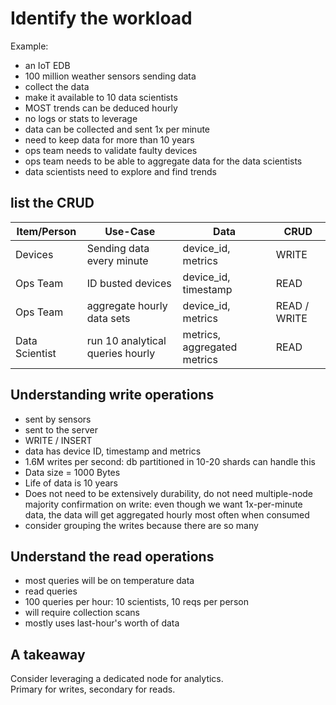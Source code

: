# Identify the workload

Example:

- an IoT EDB
- 100 million weather sensors sending data
- collect the data
- make it available to 10 data scientists
- MOST trends can be deduced hourly
- no logs or stats to leverage
- data can be collected and sent 1x per minute
- need to keep data for more than 10 years
- ops team needs to validate faulty devices
- ops team needs to be able to aggregate data for the data scientists
- data scientists need to explore and find trends

## list the CRUD

| Item/Person    | Use-Case                         | Data                        | CRUD         |
| -------------- | -------------------------------- | --------------------------- | ------------ |
| Devices        | Sending data every minute        | device_id, metrics          | WRITE        |
| Ops Team       | ID busted devices                | device_id, timestamp        | READ         |
| Ops Team       | aggregate hourly data sets       | device_id, metrics          | READ / WRITE |
| Data Scientist | run 10 analytical queries hourly | metrics, aggregated metrics | READ         |

## Understanding write operations

- sent by sensors
- sent to the server
- WRITE / INSERT
- data has device ID, timestamp and metrics
- 1.6M writes per second: db partitioned in 10-20 shards can handle this
- Data size = 1000 Bytes
- Life of data is 10 years
- Does not need to be extensively durability, do not need multiple-node majority confirmation on write: even though we want 1x-per-minute data, the data will get aggregated hourly most often when consumed
- consider grouping the writes because there are so many

## Understand the read operations

- most queries will be on temperature data
- read queries
- 100 queries per hour: 10 scientists, 10 reqs per person
- will require collection scans
- mostly uses last-hour's worth of data

## A takeaway

Consider leveraging a dedicated node for analytics.  
Primary for writes, secondary for reads.
